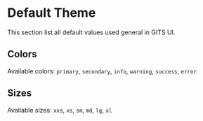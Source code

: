 # Default Theme

This section list all default values used general in GITS UI.

## Colors

Available colors: `primary`, `secondary`, `info`, `warning`, `success`, `error`

## Sizes

Available sizes: `xxs`, `xs`, `sm`, `md`, `lg`, `xl`
